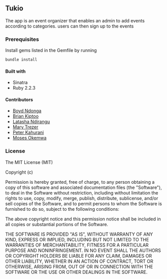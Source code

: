 ## Tukio
The app is an event organizer that enables an admin to add events according to categories. users can then sign up to the events

### Prerequisites
Install gems listed in the Gemfile by running
```bash
bundle install
```

#### Built with
* Sinatra 
* Ruby 2.2.3

#### Contributors
* [Boyd Ndonga](https://github.com/boydbugle)
* [Brian Kiptoo](https://github.com/brianqeep)
* [Latasha Ndirangu](https://github.com/LatashaWanjira)
* [Mary Trezer](https://github.com/MaryaTris)
* [Peter Kahurani](https://github.com/kahu08)
* [Moses Okemwa](https://github.com/mussaimo)

### License

The MIT License (MIT)

Copyright (c)

Permission is hereby granted, free of charge, to any person obtaining a copy of this software and associated documentation files (the "Software"), to deal in the Software without restriction, including without limitation the rights to use, copy, modify, merge, publish, distribute, sublicense, and/or sell copies of the Software, and to permit persons to whom the Software is furnished to do so, subject to the following conditions:

The above copyright notice and this permission notice shall be included in all copies or substantial portions of the Software.

THE SOFTWARE IS PROVIDED "AS IS", WITHOUT WARRANTY OF ANY KIND, EXPRESS OR IMPLIED, INCLUDING BUT NOT LIMITED TO THE WARRANTIES OF MERCHANTABILITY, FITNESS FOR A PARTICULAR PURPOSE AND NONINFRINGEMENT. IN NO EVENT SHALL THE AUTHORS OR COPYRIGHT HOLDERS BE LIABLE FOR ANY CLAIM, DAMAGES OR OTHER LIABILITY, WHETHER IN AN ACTION OF CONTRACT, TORT OR OTHERWISE, ARISING FROM, OUT OF OR IN CONNECTION WITH THE SOFTWARE OR THE USE OR OTHER DEALINGS IN THE SOFTWARE.